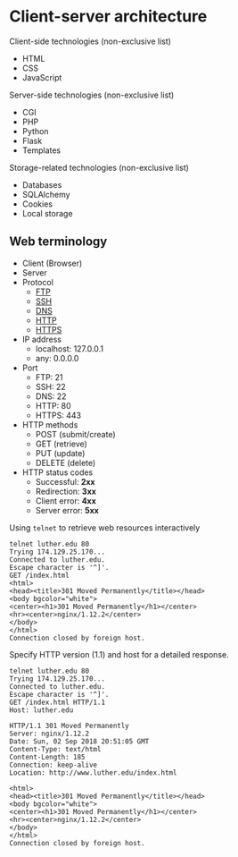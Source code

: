 # Client-server architecture

Client-side technologies (non-exclusive list)

* HTML
* CSS
* JavaScript

Server-side technologies (non-exclusive list)

* CGI
* PHP
* Python
* Flask
* Templates

Storage-related technologies (non-exclusive list)

* Databases
* SQLAlchemy
* Cookies
* Local storage

## Web terminology

* Client (Browser)
* Server
* Protocol
    * [FTP](https://en.wikipedia.org/wiki/File_Transfer_Protocol)
    * [SSH](https://en.wikipedia.org/wiki/Secure_Shell)
    * [DNS](https://en.wikipedia.org/wiki/Domain_Name_System)
    * [HTTP](https://en.wikipedia.org/wiki/Hypertext_Transfer_Protocol)
    * [HTTPS](https://en.wikipedia.org/wiki/HTTPS)    
* IP address
    * localhost: 127.0.0.1
    * any: 0.0.0.0
* Port
    * FTP: 21
    * SSH: 22
    * DNS: 22
    * HTTP: 80
    * HTTPS: 443
* HTTP methods
    * POST (submit/create)
    * GET (retrieve)
    * PUT (update)
    * DELETE (delete)
* HTTP status codes
    * Successful: __2xx__
    * Redirection: __3xx__
    * Client error: __4xx__
    * Server error: __5xx__

Using `telnet` to retrieve web resources interactively

```
telnet luther.edu 80
Trying 174.129.25.170...
Connected to luther.edu.
Escape character is '^]'.
GET /index.html
<html>
<head><title>301 Moved Permanently</title></head>
<body bgcolor="white">
<center><h1>301 Moved Permanently</h1></center>
<hr><center>nginx/1.12.2</center>
</body>
</html>
Connection closed by foreign host.

```

Specify HTTP version (1.1) and host for a detailed response.
```
telnet luther.edu 80
Trying 174.129.25.170...
Connected to luther.edu.
Escape character is '^]'.
GET /index.html HTTP/1.1
Host: luther.edu

HTTP/1.1 301 Moved Permanently
Server: nginx/1.12.2
Date: Sun, 02 Sep 2018 20:51:05 GMT
Content-Type: text/html
Content-Length: 185
Connection: keep-alive
Location: http://www.luther.edu/index.html

<html>
<head><title>301 Moved Permanently</title></head>
<body bgcolor="white">
<center><h1>301 Moved Permanently</h1></center>
<hr><center>nginx/1.12.2</center>
</body>
</html>
Connection closed by foreign host.
```

